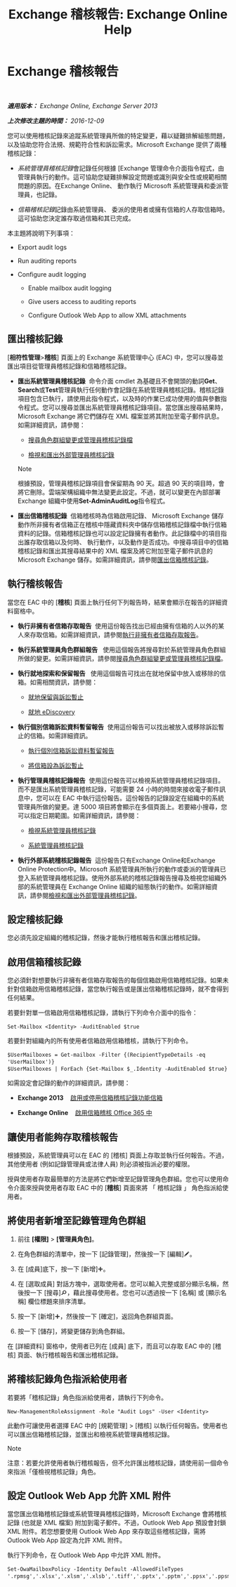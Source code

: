 ﻿---
title: 'Exchange 稽核報告: Exchange Online Help'
TOCTitle: Exchange 稽核報告
ms:assetid: 2b3e1529-1677-4564-be0b-ce22757ddc0d
ms:mtpsurl: https://technet.microsoft.com/zh-tw/library/JJ150497(v=EXCHG.150)
ms:contentKeyID: 50472299
ms.date: 05/23/2018
mtps_version: v=EXCHG.150
ms.translationtype: MT
---

# Exchange 稽核報告

 

_**適用版本：** Exchange Online, Exchange Server 2013_

_**上次修改主題的時間：** 2016-12-09_

您可以使用稽核記錄來追蹤系統管理員所做的特定變更，藉以疑難排解組態問題，以及協助您符合法規、規範符合性和訴訟需求。Microsoft Exchange 提供了兩種稽核記錄：

  - *系統管理員稽核記錄*會記錄任何根據 \[Exchange 管理命令介面指令程式，由管理員執行的動作。這可協助您疑難排解設定問題或識別與安全性或規範相關問題的原因。在Exchange Online、 動作執行 Microsoft 系統管理員和委派管理員，也記錄。

  - *信箱稽核記錄*記錄由系統管理員、 委派的使用者或擁有信箱的人存取信箱時。這可協助您決定誰存取過信箱和其已完成。

本主題將說明下列事項：

  - Export audit logs

  - Run auditing reports

  - Configure audit logging
    
      - Enable mailbox audit logging
    
      - Give users access to auditing reports
    
      - Configure Outlook Web App to allow XML attachments

## 匯出稽核記錄

\[**相符性管理**\>**稽核**\] 頁面上的 Exchange 系統管理中心 (EAC) 中，您可以搜尋並匯出項目從管理員稽核記錄和信箱稽核記錄。

  - **匯出系統管理員稽核記錄**  命令介面 cmdlet 為基礎且不會開頭的動詞**Get**、 **Search**或**Test**管理員執行任何動作會記錄在系統管理員稽核記錄。稽核記錄項目包含已執行，請使用此指令程式，以及時的作業已成功使用的值與參數指令程式。您可以搜尋並匯出系統管理員稽核記錄項目。當您匯出搜尋結果時，Microsoft Exchange 將它們儲存在 XML 檔案並將其附加至電子郵件訊息。如需詳細資訊，請參閱：
    
      - [搜尋角色群組變更或管理員稽核記錄檔](search-the-role-group-changes-or-administrator-audit-logs-exchange-2013-help.md)
    
      - [檢視和匯出外部管理員稽核記錄](https://technet.microsoft.com/zh-tw/library/dn505728\(v=exchg.150\))
    
    > [!NOTE]  
    > 根據預設，管理員稽核記錄項目會保留期為 90 天。超過 90 天的項目時，會將它刪除。雲端架構組織中無法變更此設定。不過，就可以變更在內部部署 Exchange 組織中使用<strong>Set-AdminAuditLog</strong>指令程式。


  - **匯出信箱稽核記錄**  信箱稽核時為信箱啟用記錄、 Microsoft Exchange 儲存動作所非擁有者信箱正在稽核中隱藏資料夾中儲存信箱稽核記錄檔中執行信箱資料的記錄。信箱稽核記錄也可以設定記錄擁有者動作。此記錄檔中的項目指出誰存取信箱以及何時、 執行動作，以及動作是否成功。中搜尋項目中的信箱稽核記錄和匯出其搜尋結果中的 XML 檔案及將它附加至電子郵件訊息的 Microsoft Exchange 儲存。如需詳細資訊，請參閱[匯出信箱稽核記錄](export-mailbox-audit-logs-exchange-2013-help.md)。

## 執行稽核報告

當您在 EAC 中的 \[**稽核**\] 頁面上執行任何下列報告時，結果會顯示在報告的詳細資料窗格中。

  - **執行非擁有者信箱存取報告**  使用這份報告找出已經由擁有信箱的人以外的某人來存取信箱。如需詳細資訊，請參閱[執行非擁有者信箱存取報告](run-a-non-owner-mailbox-access-report-exchange-online-help.md)。

  - **執行系統管理員角色群組報告**   使用這個報告將搜尋對於系統管理員角色群組所做的變更。如需詳細資訊，請參閱[搜尋角色群組變更或管理員稽核記錄檔](search-the-role-group-changes-or-administrator-audit-logs-exchange-2013-help.md)。

  - **執行就地探索和保留報告**   使用這個報告可找出在就地保留中放入或移除的信箱。如需相關資訊，請參閱：
    
      - [就地保留與訴訟暫止](in-place-hold-and-litigation-hold-exchange-2013-help.md)
    
      - [就地 eDiscovery](in-place-ediscovery-exchange-2013-help.md)

  - **執行個別信箱訴訟資料暫留報告**  使用這份報告可以找出被放入或移除訴訟暫止的信箱。如需詳細資訊。
    
      - [執行個別信箱訴訟資料暫留報告](run-a-per-mailbox-litigation-hold-report-exchange-2013-help.md)
    
      - [將信箱設為訴訟暫止](place-a-mailbox-on-litigation-hold-exchange-2013-help.md)

  - **執行管理員稽核記錄報告**  使用這份報告可以檢視系統管理員稽核記錄項目。而不是匯出系統管理員稽核記錄，可能需要 24 小時的時間來接收電子郵件訊息中，您可以在 EAC 中執行這份報告。這份報告的記錄設定在組織中的系統管理員所做的變更。達 5000 項目將會顯示在多個頁面上。若要縮小搜尋，您可以指定日期範圍。如需詳細資訊，請參閱：
    
      - [檢視系統管理員稽核記錄](view-the-administrator-audit-log-exchange-2013-help.md)
    
      - [系統管理員稽核記錄](administrator-audit-logging-exchange-2013-help.md)

  - **執行外部系統稽核記錄報告**  這份報告只有Exchange Online和Exchange Online Protection中。Microsoft 系統管理員所執行的動作或委派的管理員已登入系統管理員稽核記錄。使用外部系統的稽核記錄報告搜尋及檢視您組織外部的系統管理員在 Exchange Online 組織的組態執行的動作。如需詳細資訊，請參閱[檢視和匯出外部管理員稽核記錄](https://technet.microsoft.com/zh-tw/library/dn505728\(v=exchg.150\))。

## 設定稽核記錄

您必須先設定組織的稽核記錄，然後才能執行稽核報告和匯出稽核記錄。

## 啟用信箱稽核記錄

您必須針對想要執行非擁有者信箱存取報告的每個信箱啟用信箱稽核記錄。如果未針對信箱啟用信箱稽核記錄，當您執行報告或是匯出信箱稽核記錄時，就不會得到任何結果。

若要針對單一信箱啟用信箱稽核記錄，請執行下列命令介面中的指令：

    Set-Mailbox <Identity> -AuditEnabled $true

若要針對組織內的所有使用者信箱啟用信箱稽核，請執行下列命令。

    $UserMailboxes = Get-mailbox -Filter {(RecipientTypeDetails -eq 'UserMailbox')}
    $UserMailboxes | ForEach {Set-Mailbox $_.Identity -AuditEnabled $true}

如需設定會記錄的動作的詳細資訊，請參閱：

  - **Exchange 2013**    [啟用或停用信箱稽核記錄功能信箱](enable-or-disable-mailbox-audit-logging-for-a-mailbox-exchange-2013-help.md)

  - **Exchange Online**    [啟用信箱稽核 Office 365 中](https://go.microsoft.com/fwlink/p/?linkid=626109)

## 讓使用者能夠存取稽核報告

根據預設，系統管理員可以在 EAC 的 \[稽核\] 頁面上存取並執行任何報告。不過，其他使用者 (例如記錄管理員或法律人員) 則必須被指派必要的權限。

授與使用者存取最簡單的方法是將它們新增至記錄管理角色群組。您也可以使用命令介面來授與使用者存取 EAC 中的 \[**稽核**\] 頁面來將 「 稽核記錄 」 角色指派給使用者。

## 將使用者新增至記錄管理角色群組

1.  前往 **\[權限\]** \> **\[管理員角色\]**。

2.  在角色群組的清單中，按一下 \[記錄管理\]，然後按一下 \[編輯\]![編輯圖示](images/JJ218640.6f53ccb2-1f13-4c02-bea0-30690e6ea71d(EXCHG.150).gif "編輯圖示")。

3.  在 \[成員\]底下，按一下 \[新增\]![加入圖示](images/JJ218640.c1e75329-d6d7-4073-a27d-498590bbb558(EXCHG.150).gif "加入圖示")。

4.  在 \[選取成員\] 對話方塊中，選取使用者。您可以輸入完整或部分顯示名稱，然後按一下 \[搜尋\]![搜尋圖示](images/Dn624163.773574d0-9b92-4cab-9f6b-81532c7418b9(EXCHG.150).gif "搜尋圖示")，藉此搜尋使用者。您也可以透過按一下 \[名稱\] 或 \[顯示名稱\] 欄位標題來排序清單。

5.  按一下 \[新增\]![加入圖示](images/JJ218640.c1e75329-d6d7-4073-a27d-498590bbb558(EXCHG.150).gif "加入圖示")，然後按一下 \[確定\]，返回角色群組頁面。

6.  按一下 \[儲存\]，將變更儲存到角色群組。

在 \[詳細資料\] 窗格中，使用者已列在 \[成員\] 底下，而且可以存取 EAC 中的 \[稽核\] 頁面、執行稽核報告和匯出稽核記錄。

## 將稽核記錄角色指派給使用者

若要將「稽核記錄」角色指派給使用者，請執行下列命令。

    New-ManagementRoleAssignment -Role "Audit Logs" -User <Identity>

此動作可讓使用者選擇 EAC 中的 \[規範管理\] \> \[稽核\] 以執行任何報告。使用者也可以匯出信箱稽核記錄，並匯出和檢視系統管理員稽核記錄。


> [!NOTE]  
> 注意：若要允許使用者執行稽核報告，但不允許匯出稽核記錄，請使用前一個命令來指派「僅檢視稽核記錄」角色。




## 設定 Outlook Web App 允許 XML 附件

當您匯出信箱稽核記錄或系統管理員稽核記錄時，Microsoft Exchange 會將稽核記錄 (也就是 XML 檔案) 附加到電子郵件。不過，Outlook Web App 預設會封鎖 XML 附件。若您想要使用 Outlook Web App 來存取這些稽核記錄，需將 Outlook Web App 設定為允許 XML 附件。

執行下列命令，在 Outlook Web App 中允許 XML 附件。

    Set-OwaMailboxPolicy -Identity Default -AllowedFileTypes '.rpmsg','.xlsx','.xlsm','.xlsb','.tiff','.pptx','.pptm','.ppsx','.ppsm','.docx','.docm','.zip','.xls','.wmv','.wma','.wav','.vsd','.txt','.tif','.rtf','.pub','.ppt','.png','.pdf','.one','.mp3','.jpg','.gif','.doc','.bmp','.avi','.xml'

